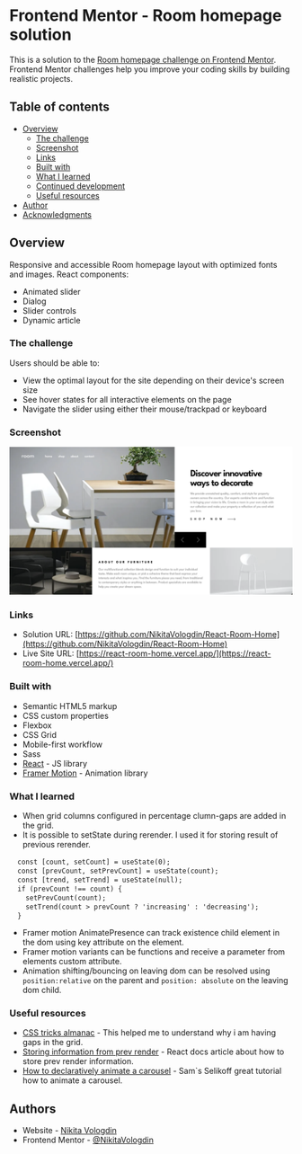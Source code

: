 # Frontend Mentor - Room homepage solution

This is a solution to the [Room homepage challenge on Frontend Mentor](https://www.frontendmentor.io/challenges/room-homepage-BtdBY_ENq). Frontend Mentor challenges help you improve your coding skills by building realistic projects.

## Table of contents

- [Overview](#overview)
  - [The challenge](#the-challenge)
  - [Screenshot](#screenshot)
  - [Links](#links)
  - [Built with](#built-with)
  - [What I learned](#what-i-learned)
  - [Continued development](#continued-development)
  - [Useful resources](#useful-resources)
- [Author](#author)
- [Acknowledgments](#acknowledgments)

## Overview

Responsive and accessible Room homepage layout with optimized fonts and images.
React components:

- Animated slider
- Dialog
- Slider controls
- Dynamic article

### The challenge

Users should be able to:

- View the optimal layout for the site depending on their device's screen size
- See hover states for all interactive elements on the page
- Navigate the slider using either their mouse/trackpad or keyboard

### Screenshot

![Desktop layout screenshot](./screenshots/screenshot1.png)

### Links

- Solution URL: [https://github.com/NikitaVologdin/React-Room-Home](https://github.com/NikitaVologdin/React-Room-Home)
- Live Site URL: [https://react-room-home.vercel.app/](https://react-room-home.vercel.app/)

### Built with

- Semantic HTML5 markup
- CSS custom properties
- Flexbox
- CSS Grid
- Mobile-first workflow
- Sass
- [React](https://reactjs.org/) - JS library
- [Framer Motion](https://motion.dev/) - Animation library

### What I learned

- When grid columns configured in percentage clumn-gaps are added in the grid.
- It is possible to setState during rerender. I used it for storing result of previous rerender.

```
  const [count, setCount] = useState(0);
  const [prevCount, setPrevCount] = useState(count);
  const [trend, setTrend] = useState(null);
  if (prevCount !== count) {
    setPrevCount(count);
    setTrend(count > prevCount ? 'increasing' : 'decreasing');
  }
```

- Framer motion AnimatePresence can track existence child element in the dom using key attribute on the element.
- Framer motion variants can be functions and receive a parameter from elements custom attribute.
- Animation shifting/bouncing on leaving dom can be resolved using `position:relative` on the parent and `position: absolute` on the leaving dom child.

### Useful resources

- [CSS tricks almanac](https://css-tricks.com/almanac/properties/g/grid-template-columns/) - This helped me to understand why i am having gaps in the grid.
- [Storing information from prev render](https://react.dev/reference/react/useState#storing-information-from-previous-renders) - React docs article about how to store prev render information.
- [How to declaratively animate a carousel](https://www.youtube.com/watch?v=aV2YJuxQ2vo) - Sam`s Selikoff great tutorial how to animate a carousel.

## Authors

- Website - [Nikita Vologdin](https://vologdin.eu/portfolio)
- Frontend Mentor - [@NikitaVologdin](https://www.frontendmentor.io/profile/NikitaVologdin)
